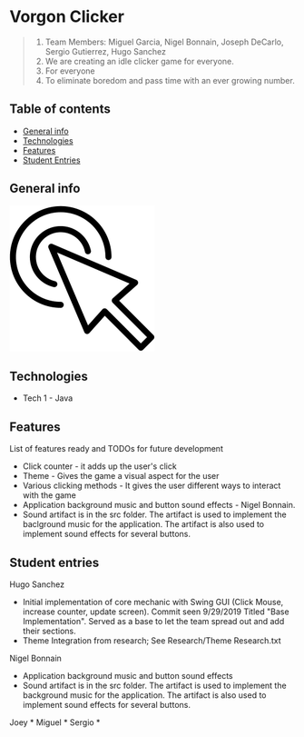 # Vorgon Clicker

> 1. Team Members: Miguel Garcia, Nigel Bonnain, Joseph DeCarlo, Sergio Gutierrez, Hugo Sanchez
> 2. We are creating an idle clicker game for everyone.
> 3. For everyone
> 4. To eliminate boredom and pass time with an ever growing number.

## Table of contents
* [General info](#general-info)
* [Technologies](#technologies)
* [Features](#features)
* [Student Entries](#student-entries)

## General info
![Icon Image](./img/ProjectIcon.png)

## Technologies
* Tech 1 - Java


## Features
List of features ready and TODOs for future development
* Click counter - it adds up the user's click
* Theme - Gives the game a visual aspect for the user
* Various clicking methods - It gives the user different ways to interact with the game
* Application background music and button sound effects - Nigel Bonnain.
* Sound artifact is in the src folder. The artifact is used to implement the baclground music for the application. The artifact is also used to implement sound effects for several buttons. 

## Student entries
Hugo Sanchez
* Initial implementation of core mechanic with Swing GUI (Click Mouse, increase counter, update screen). Commit seen 9/29/2019 Titled "Base Implementation".
    Served as a base to let the team spread out and add their sections.
* Theme Integration from research; See Research/Theme Research.txt

Nigel Bonnain
* Application background music and button sound effects
* Sound artifact is in the src folder. The artifact is used to implement the background music for the application. The artifact is also used to implement sound effects for several buttons.

Joey
*
Miguel
*
Sergio
*
